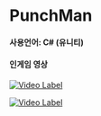 # PunchMan

<h4> 사용언어: C# (유니티) </h4>

<h4> 인게임 영상 </h4>

[![Video Label](http://img.youtube.com/vi/2Wu6McI0EbY/0.jpg)](https://youtu.be/2Wu6McI0EbY)

[![Video Label](http://img.youtube.com/vi/2Wu6McI0EbY/0.jpg)](https://youtu.be/xa_8PDPV5SE)
